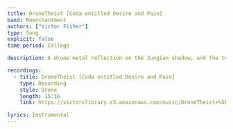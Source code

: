 ```yaml
---
title: DroneTheist [Coda entitled Desire and Pain]
band: Reenchantment
authors: ["Victor Fisher"]
type: Song
explicit: false
time period: College

description: A drone metal reflection on the Jungian shadow, and the terrifying realms of nihilism.

recordings:
  - title: DroneTheist [Coda entitled Desire and Pain]
    type: Recording
    style: Drone
    length: 15:16
    link: https://victorslibrary.s3.amazonaws.com/music/DroneTheist+%5BCoda+entitled+Desire+and+Pain%5D/DroneTheist+%5BCoda+entitled+Desire+and+Pain%5D.mp3

lyrics: Instrumental
---
```

